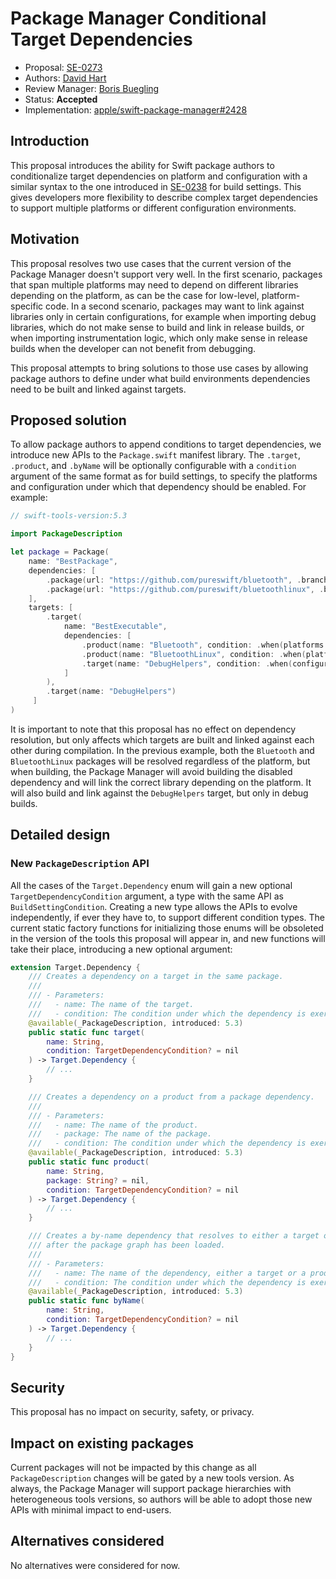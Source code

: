 # Package Manager Conditional Target Dependencies

* Proposal: [SE-0273](0273-swiftpm-conditional-target-dependencies.md)
* Authors: [David Hart](https://github.com/hartbit)
* Review Manager: [Boris Buegling](https://github.com/neonichu)
* Status: **Accepted**
* Implementation: [apple/swift-package-manager#2428](https://github.com/apple/swift-package-manager/pull/2428)

## Introduction

This proposal introduces the ability for Swift package authors to conditionalize target dependencies on platform and configuration with a similar syntax to the one introduced in [SE-0238](0238-package-manager-build-settings.md) for build settings. This gives developers more flexibility to describe complex target dependencies to support multiple platforms or different configuration environments.

## Motivation

This proposal resolves two use cases that the current version of the Package Manager doesn't support very well. In the first scenario, packages that span multiple platforms may need to depend on different libraries depending on the platform, as can be the case for low-level, platform-specific code. In a second scenario, packages may want to link against libraries only in certain configurations, for example when importing debug libraries, which do not make sense to build and link in release builds, or when importing instrumentation logic, which only make sense in release builds when the developer can not benefit from debugging.

This proposal attempts to bring solutions to those use cases by allowing package authors to define under what build environments dependencies need to be built and linked against targets.

## Proposed solution

To allow package authors to append conditions to target dependencies, we introduce new APIs to the `Package.swift` manifest library. The `.target`, `.product`, and `.byName` will be optionally configurable with a `condition` argument of the same format as for build settings, to specify the platforms and configuration under which that dependency should be enabled. For example:

```swift
// swift-tools-version:5.3

import PackageDescription

let package = Package(
    name: "BestPackage",
    dependencies: [
        .package(url: "https://github.com/pureswift/bluetooth", .branch("master")),
        .package(url: "https://github.com/pureswift/bluetoothlinux", .branch("master")),
    ],
    targets: [
        .target(
            name: "BestExecutable",
            dependencies: [
                .product(name: "Bluetooth", condition: .when(platforms: [.macOS])),
                .product(name: "BluetoothLinux", condition: .when(platforms: [.linux])),
                .target(name: "DebugHelpers", condition: .when(configuration: .debug)),
            ]
        ),
        .target(name: "DebugHelpers")
     ]
)
```

It is important to note that this proposal has no effect on dependency resolution, but only affects which targets are built and linked against each other during compilation. In the previous example, both the `Bluetooth` and `BluetoothLinux` packages will be resolved regardless of the platform, but when building, the Package Manager will avoid building the disabled dependency and will link the correct library depending on the platform. It will also build and link against the `DebugHelpers` target, but only in debug builds.

## Detailed design

### New `PackageDescription` API

All the cases of the `Target.Dependency` enum will gain a new optional `TargetDependencyCondition` argument, a type with the same API as `BuildSettingCondition`. Creating a new type allows the APIs to evolve independently, if ever they have to, to support different condition types. The current static factory functions for initializing those enums will be obsoleted in the version of the tools this proposal will appear in, and new functions will take their place, introducing a new optional argument:

```swift
extension Target.Dependency {
    /// Creates a dependency on a target in the same package.
    ///
    /// - Parameters:
    ///   - name: The name of the target.
    ///   - condition: The condition under which the dependency is exercised.
    @available(_PackageDescription, introduced: 5.3)
    public static func target(
        name: String,
        condition: TargetDependencyCondition? = nil
    ) -> Target.Dependency {
        // ...
    }

    /// Creates a dependency on a product from a package dependency.
    ///
    /// - Parameters:
    ///   - name: The name of the product.
    ///   - package: The name of the package.
    ///   - condition: The condition under which the dependency is exercised.
    @available(_PackageDescription, introduced: 5.3)
    public static func product(
        name: String,
        package: String? = nil,
        condition: TargetDependencyCondition? = nil
    ) -> Target.Dependency {
        // ...
    }

    /// Creates a by-name dependency that resolves to either a target or a product but
    /// after the package graph has been loaded.
    ///
    /// - Parameters:
    ///   - name: The name of the dependency, either a target or a product.
    ///   - condition: The condition under which the dependency is exercised.
    @available(_PackageDescription, introduced: 5.3)
    public static func byName(
        name: String,
        condition: TargetDependencyCondition? = nil
    ) -> Target.Dependency {
        // ...
    }
}
```

## Security

This proposal has no impact on security, safety, or privacy.

## Impact on existing packages

Current packages will not be impacted by this change as all `PackageDescription` changes will be gated by a new tools version. As always, the Package Manager will support package hierarchies with heterogeneous tools versions, so authors will be able to adopt those new APIs with minimal impact to end-users.

## Alternatives considered

No alternatives were considered for now.
